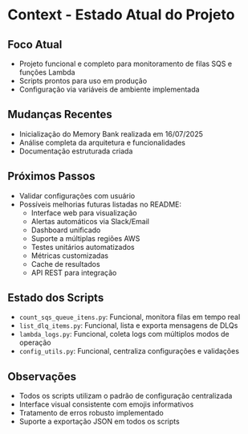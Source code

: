 # Context - Estado Atual do Projeto

## Foco Atual
- Projeto funcional e completo para monitoramento de filas SQS e funções Lambda
- Scripts prontos para uso em produção
- Configuração via variáveis de ambiente implementada

## Mudanças Recentes
- Inicialização do Memory Bank realizada em 16/07/2025
- Análise completa da arquitetura e funcionalidades
- Documentação estruturada criada

## Próximos Passos
- Validar configurações com usuário
- Possíveis melhorias futuras listadas no README:
  - Interface web para visualização
  - Alertas automáticos via Slack/Email
  - Dashboard unificado
  - Suporte a múltiplas regiões AWS
  - Testes unitários automatizados
  - Métricas customizadas
  - Cache de resultados
  - API REST para integração

## Estado dos Scripts
- `count_sqs_queue_itens.py`: Funcional, monitora filas em tempo real
- `list_dlq_items.py`: Funcional, lista e exporta mensagens de DLQs
- `lambda_logs.py`: Funcional, coleta logs com múltiplos modos de operação
- `config_utils.py`: Funcional, centraliza configurações e validações

## Observações
- Todos os scripts utilizam o padrão de configuração centralizada
- Interface visual consistente com emojis informativos
- Tratamento de erros robusto implementado
- Suporte a exportação JSON em todos os scripts